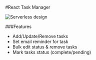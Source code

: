 #React Task Manager

![Serverless design](https://github.com/dpkm95/react-task-manager/blob/master/docs/design.png)

###Features
* Add/Update/Remove tasks
* Set email reminder for task
* Bulk edit status & remove tasks
* Mark tasks status (complete/pending)
